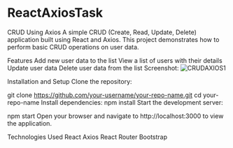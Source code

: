 # ReactAxiosTask
CRUD Using Axios
A simple CRUD (Create, Read, Update, Delete) application built using React and Axios. This project demonstrates how to perform basic CRUD operations on user data.

Features
Add new user data to the list
View a list of users with their details
Update user data
Delete user data from the list
Screenshot:
![CRUDAXIOS1](https://github.com/DhanalakshmiPrabhakaran/ReactAxiosTask/assets/151752769/ebefdcee-2e8e-40b6-9135-f721a56f7917)

Installation and Setup
Clone the repository:

git clone https://github.com/your-username/your-repo-name.git
cd your-repo-name
Install dependencies:
npm install
Start the development server:

npm start
Open your browser and navigate to http://localhost:3000 to view the application.

Technologies Used
React
Axios
React Router
Bootstrap
